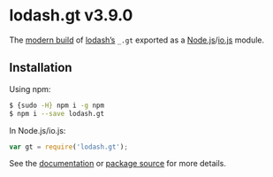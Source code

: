 # lodash.gt v3.9.0

The [modern build](https://github.com/lodash/lodash/wiki/Build-Differences) of [lodash’s](https://lodash.com/) `_.gt` exported as a [Node.js](http://nodejs.org/)/[io.js](https://iojs.org/) module.

## Installation

Using npm:

```bash
$ {sudo -H} npm i -g npm
$ npm i --save lodash.gt
```

In Node.js/io.js:

```js
var gt = require('lodash.gt');
```

See the [documentation](https://lodash.com/docs#gt) or [package source](https://github.com/lodash/lodash/blob/3.9.0-npm-packages/lodash.gt) for more details.
